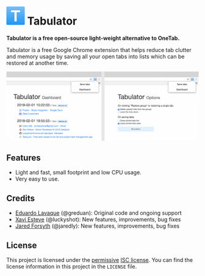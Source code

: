 # <img src="images/icon48.png" alt="Tabulator icon"> Tabulator

**Tabulator is a free open-source light-weight alternative to OneTab.**

Tabulator is a free Google Chrome extension that helps reduce tab clutter and
memory usage by saving all your open tabs into lists which can be restored at
another time.

![Screenshot of the button, Dashboard and Options pages](/images/screenshot.png)

## Features

- Light and fast, small footprint and low CPU usage.
- Very easy to use.

## Credits

- [Eduardo Lavaque][el] (@greduan): Original code and ongoing support
- [Xavi Esteve][xe] (@luckyshot): New features, improvements, bug fixes
- [Jared Forsyth][jf] (@jaredly): New features, improvements, bug fixes

## License

This project is licensed under the [permissive][per] [ISC license][lic]. You
can find the license information in this project in the `LICENSE` file.

[xe]: https://xaviesteve.com
[el]: https://greduan.com
[jf]: http://jaredforsyth.com
[per]: https://en.wikipedia.org/wiki/Permissive_free_software_licence
[lic]: https://en.wikipedia.org/wiki/ISC_license
